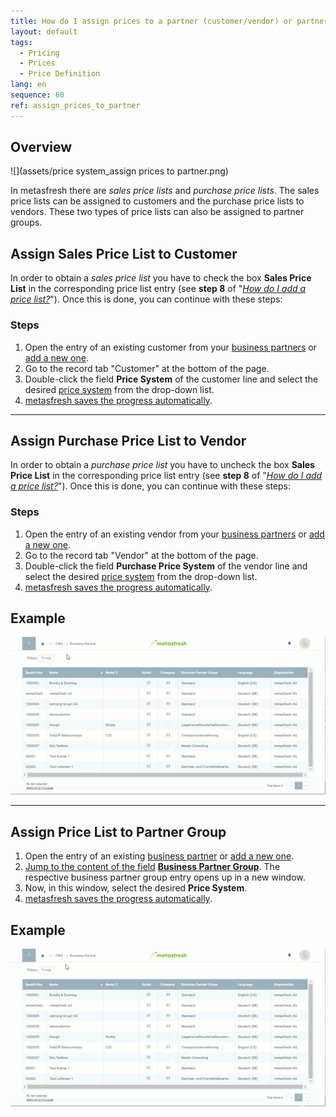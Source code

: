 ```yaml
---
title: How do I assign prices to a partner (customer/vendor) or partner group?
layout: default
tags:
  - Pricing
  - Prices
  - Price Definition
lang: en
sequence: 60
ref: assign_prices_to_partner
---
```


## Overview
![](assets/price system_assign prices to partner.png)

In metasfresh there are *sales price lists* and *purchase price lists*. The sales price lists can be assigned to customers and the purchase price lists to vendors. These two types of price lists can also be assigned to partner groups.

## Assign Sales Price List to Customer
In order to obtain a *sales price list* you have to check the box **Sales Price List** in the corresponding price list entry (see **step 8** of "[*How do I add a price list?*](Add_price-list)"). Once this is done, you can continue with these steps:

### Steps
1. Open the entry of an existing customer from your [business partners](Menu) or [add a new one](New_business_partner_customer).
1. Go to the record tab "Customer" at the bottom of the page.
1. Double-click the field **Price System** of the customer line and select the desired [price system](Add_price-system) from the drop-down list.
1. [metasfresh saves the progress automatically](Saveindicator).

---

## Assign Purchase Price List to Vendor
In order to obtain a *purchase price list* you have to uncheck the box **Sales Price List** in the corresponding price list entry (see **step 8** of "[*How do I add a price list?*](Add_price-list)"). Once this is done, you can continue with these steps:

### Steps
1. Open the entry of an existing vendor from your [business partners](Menu) or [add a new one](New_business_partner_vendor).
1. Go to the record tab "Vendor" at the bottom of the page.
1. Double-click the field **Purchase Price System** of the vendor line and select the desired [price system](Add_price-system) from the drop-down list.
1. [metasfresh saves the progress automatically](Saveindicator).

## Example
![](assets/Assign_Prices_to_Partner.gif)

---

## Assign Price List to Partner Group
1. Open the entry of an existing [business partner](Menu) or [add a new one](New_Business_Partner).
1. [Jump to the content of the field](Jumpto) [**Business Partner Group**](New_Business_Partner_Group). The respective business partner group entry opens up in a new window.
1. Now, in this window, select the desired **Price System**.
1. [metasfresh saves the progress automatically](Saveindicator).

## Example
![](assets/Assign_Prices_to_Partner_Group.gif)
